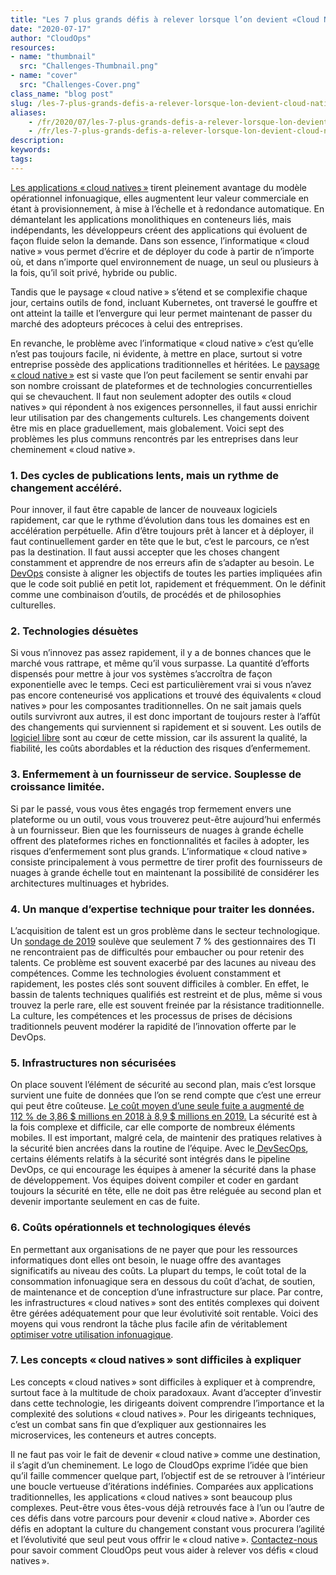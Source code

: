 ```yaml
---
title: "Les 7 plus grands défis à relever lorsque l’on devient «Cloud Native»"
date: "2020-07-17"
author: "CloudOps"
resources:
- name: "thumbnail"
  src: "Challenges-Thumbnail.png"
- name: "cover"
  src: "Challenges-Cover.png"
class_name: "blog post"
slug: /les-7-plus-grands-defis-a-relever-lorsque-lon-devient-cloud-native
aliases:
    - /fr/2020/07/les-7-plus-grands-defis-a-relever-lorsque-lon-devient-%E2%80%89cloud-native%E2%80%89/
    - /fr/les-7-plus-grands-defis-a-relever-lorsque-lon-devient-cloud-native
description:
keywords:
tags:
---
```


<p><a href="https://www.cloudops.com/fr/2018/11/valeur-deploiements-infonuagiques-natifs-automatisation/">Les applications «&thinsp;cloud natives&thinsp;»</a> tirent pleinement avantage du modèle opérationnel infonuagique, elles augmentent leur valeur commerciale en étant à provisionnement, à mise à l’échelle et à redondance automatique. En démantelant les applications monolithiques en conteneurs liés, mais indépendants, les développeurs créent des applications qui évoluent de façon fluide selon la demande. Dans son essence, l’informatique «&thinsp;cloud native&thinsp;» vous permet d’écrire et de déployer du code à partir de n’importe où, et dans n’importe quel environnement de nuage, un seul ou plusieurs à la fois, qu’il soit privé, hybride ou public.</p><p>Tandis que le paysage «&thinsp;cloud native&thinsp;» s’étend et se complexifie chaque jour, certains outils de fond, incluant Kubernetes, ont traversé le gouffre et ont atteint la taille et l’envergure qui leur permet maintenant de passer du marché des adopteurs précoces à celui des entreprises.&nbsp;</p><p>En revanche, le problème avec l’informatique «&thinsp;cloud native&thinsp;» c’est qu’elle n’est pas toujours facile, ni évidente, à mettre en place, surtout si votre entreprise possède des applications traditionnelles et héritées. Le <a href="https://www.cloudops.com/fr/2020/07/sillonner-le-paysage-%e2%80%89cloud-native%e2%80%89-avec-cloudops/">paysage «&thinsp;cloud native&thinsp;»</a> est si vaste que l’on peut facilement se sentir envahi par son nombre croissant de plateformes et de technologies concurrentielles qui se chevauchent. Il faut non seulement adopter des outils «&thinsp;cloud natives&thinsp;» qui répondent à nos exigences personnelles, il faut aussi enrichir leur utilisation par des changements culturels. Les changements doivent être mis en place graduellement, mais globalement. Voici sept des problèmes les plus communs rencontrés par les entreprises dans leur cheminement «&thinsp;cloud native&thinsp;».</p><h3>1. Des cycles de publications lents, mais un rythme de changement accéléré.</h3><p>Pour innover, il faut être capable de lancer de nouveaux logiciels rapidement, car que le rythme d’évolution dans tous les domaines est en accélération perpétuelle. Afin d’être toujours prêt à lancer et à déployer, il faut continuellement garder en tête que le but, c’est le parcours, ce n’est pas la destination. Il faut aussi accepter que les choses changent constamment et apprendre de nos erreurs afin de s’adapter au besoin. Le<a href="https://www.cloudops.com/fr/2019/01/pourquoi-vous-avez-besoin-dune-transformation-devops-pour-survivre/"> DevOps</a> consiste à aligner les objectifs de toutes les parties impliquées afin que le code soit publié en petit lot, rapidement et fréquemment. On le définit comme une combinaison d’outils, de procédés et de philosophies culturelles.</p><h3>2. Technologies désuètes</h3><p>Si vous n’innovez pas assez rapidement, il y a de bonnes chances que le marché vous rattrape, et même qu’il vous surpasse. La quantité d’efforts dispensés pour mettre à jour vos systèmes s’accroîtra de façon exponentielle avec le temps. Ceci est particulièrement vrai si vous n’avez pas encore conteneurisé vos applications et trouvé des équivalents «&thinsp;cloud natives&thinsp;» pour les composantes traditionnelles. On ne sait jamais quels outils survivront aux autres, il est donc important de toujours rester à l’affût des changements qui surviennent si rapidement et si souvent. Les outils de<a href="https://www.cloudops.com/2015/12/cloudops-manifesto/"> logiciel libre</a> sont au cœur de cette mission, car ils assurent la qualité, la fiabilité, les coûts abordables et la réduction des risques d’enfermement.&nbsp;</p><h3>3. Enfermement à un fournisseur de service. Souplesse de croissance limitée.</h3><p>Si par le passé, vous vous êtes engagés trop fermement envers une plateforme ou un outil, vous vous trouverez peut-être aujourd’hui enfermés à un fournisseur. Bien que les fournisseurs de nuages à grande échelle offrent des plateformes riches en fonctionnalités et faciles à adopter, les risques d’enfermement sont plus grands. L’informatique «&thinsp;cloud native&thinsp;» consiste principalement à vous permettre de tirer profit des fournisseurs de nuages à grande échelle tout en maintenant la possibilité de considérer les architectures multinuages et hybrides.</p><h3>4. Un manque d’expertise technique pour traiter les données.</h3><p>L’acquisition de talent est un gros problème dans le secteur technologique. Un <a href="https://www.globalknowledge.com/us-en/content/salary-report/it-skills-and-salary-report/">sondage de 2019</a> soulève que seulement 7&nbsp;% des gestionnaires des TI ne rencontraient pas de difficultés pour embaucher ou pour retenir des talents. Ce problème est souvent exacerbé par des lacunes au niveau des compétences. Comme les technologies évoluent constamment et rapidement, les postes clés sont souvent difficiles à combler. En effet, le bassin de talents techniques qualifiés est restreint et de plus, même si vous trouvez la perle rare, elle est souvent freinée par la résistance traditionnelle. La culture, les compétences et les processus de prises de décisions traditionnels peuvent modérer la rapidité de l’innovation offerte par le DevOps.</p><h3>5. Infrastructures non sécurisées</h3><p>On place souvent l’élément de sécurité au second plan, mais c’est lorsque survient une fuite de données que l’on se rend compte que c’est une erreur qui peut être coûteuse. <a href="https://healthitsecurity.com/news/health-sector-most-targeted-by-hackers-breach-costs-rise-to-17.76b">Le coût moyen d’une seule fuite a augmenté de 112&nbsp;% de 3,86&nbsp;$ millions en 2018 à 8,9&nbsp;$ millions en 2019.</a> La sécurité est à la fois complexe et difficile, car elle comporte de nombreux éléments mobiles. Il est important, malgré cela, de maintenir des pratiques relatives à la sécurité bien ancrées dans la routine de l’équipe. Avec le<a href="https://www.cloudops.com/fr/2019/07/repenser-la-securite-du-nuage-avec-devsecops/"> DevSecOps</a>, certains éléments relatifs à la sécurité sont intégrés dans le pipeline DevOps, ce qui encourage les équipes à amener la sécurité dans la phase de développement. Vos équipes doivent compiler et coder en gardant toujours la sécurité en tête, elle ne doit pas être reléguée au second plan et devenir importante seulement en cas de fuite.</p><h3>6. Coûts opérationnels et technologiques élevés</h3><p>En permettant aux organisations de ne payer que pour les ressources informatiques dont elles ont besoin, le nuage offre des avantages significatifs au niveau des coûts. La plupart du temps, le coût total de la consommation infonuagique sera en dessous du coût d’achat, de soutien, de maintenance et de conception d’une infrastructure sur place. Par contre, les infrastructures «&thinsp;cloud natives&thinsp;» sont des entités complexes qui doivent être gérées adéquatement pour que leur évolutivité soit rentable. Voici des moyens qui vous rendront la tâche plus facile afin de véritablement <a href="https://www.cloudops.com/fr/2020/05/8-facons-de-reduire-les-couts-de-consommation-dans-le-nuage/">optimiser votre utilisation infonuagique</a>.</p><h3>7. Les concepts «&thinsp;cloud natives&thinsp;» sont difficiles à expliquer</h3><p>Les concepts «&thinsp;cloud natives&thinsp;» sont difficiles à expliquer et à comprendre, surtout face à la multitude de choix paradoxaux. Avant d’accepter d’investir dans cette technologie, les dirigeants doivent comprendre l’importance et la complexité des solutions «&thinsp;cloud natives&thinsp;». Pour les dirigeants techniques, c’est un combat sans fin que d’expliquer aux gestionnaires les microservices, les conteneurs et autres concepts.</p><p>Il ne faut pas voir le fait de devenir «&thinsp;cloud native&thinsp;» comme une destination, il s’agit d’un cheminement. Le logo de CloudOps exprime l’idée que bien qu’il faille commencer quelque part, l’objectif est de se retrouver à l’intérieur une boucle vertueuse d’itérations indéfinies. Comparées aux applications traditionnelles, les applications «&thinsp;cloud natives&thinsp;» sont beaucoup plus complexes. Peut-être vous êtes-vous déjà retrouvés face à l’un ou l’autre de ces défis dans votre parcours pour devenir «&thinsp;cloud native&thinsp;». Aborder ces défis en adoptant la culture du changement constant vous procurera l’agilité et l’évolutivité que seul peut vous offrir le «&thinsp;cloud native&thinsp;». <a href="https://www.cloudops.com/contact-us/">Contactez-nous</a> pour savoir comment CloudOps peut vous aider à relever vos défis «&thinsp;cloud natives&thinsp;».</p>
